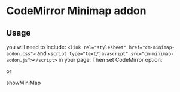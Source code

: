 CodeMirror Minimap addon
=======


## Usage
you will need to include:
`<link rel="stylesheet" href="cm-minimap-addon.css">`
and
`<script type="text/javascript" src="cm-minimap-addon.js"></script>`
in your page.
Then set CodeMirror option:

or

showMiniMap

